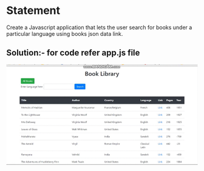 # Statement
Create a Javascript application that lets the user search for books under a particular language using books json data link.

## Solution:- for code refer app.js file


![finaloutput](https://github.com/lakshay-saini-au8/javascript-pracitce-project/blob/master/Book_library/s1.gif)

